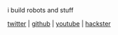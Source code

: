 i build robots and stuff

[twitter](https://twitter.com/kemfic)
 | [github](https://github.com/kemfic)
 | [youtube](https://youtube.com/kemalficici)
 | [hackster](https://hackster.io/kemfic)
